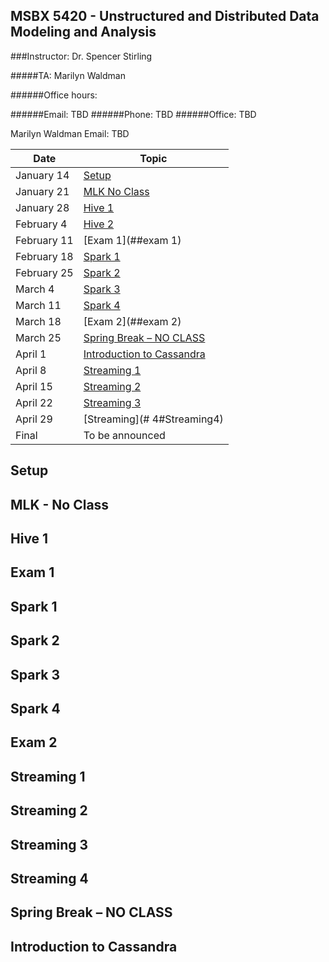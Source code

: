 
## MSBX 5420  - Unstructured and Distributed Data Modeling and Analysis

###Instructor:  Dr. Spencer Stirling

#####TA: Marilyn Waldman

######Office hours:


######Email:  TBD
######Phone:  TBD
######Office:  TBD

Marilyn Waldman
Email:  TBD





| Date  | Topic |
| ------------- | ------------- |
|January 14  | [Setup](##setuo)     |
|January 21 |  [MLK No Class](##MLK )        |
|January 28 | [Hive 1](##hive1)         |       
|February 4  | [Hive 2](##hive2)         |
|February 11  | [Exam 1](##exam 1)  
|February 18 | [Spark 1](##spark1)         |
|February 25  | [Spark 2](##spark2)         |
|March 4  | [Spark 3](##spark3)         |
|March 11 | [Spark 4](##spark4)         |
|March 18  | [Exam 2](##exam 2)         |
|March 25 | [Spring Break – NO CLASS](##springbreak)         |
|April 1  | [Introduction to Cassandra](##Cassandra)         |
|April 8  | [Streaming 1](##Streaming1)         |
|April 15  | [Streaming 2](##Streaming2)         |
|April 22  | [Streaming 3](##Streaming3)         |
|April 29  | [Streaming](# 4#Streaming4)         |
|Final  | To be announced         |


## Setup

## MLK - No Class

## Hive 1

## Exam 1

## Spark 1

## Spark 2

## Spark 3

## Spark 4

## Exam 2

## Streaming 1

## Streaming 2

## Streaming 3

## Streaming 4

## Spring Break – NO CLASS

## Introduction to Cassandra





